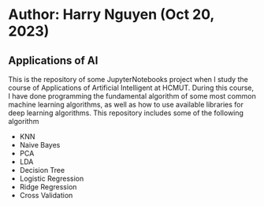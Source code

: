 # Author: Harry Nguyen (Oct 20, 2023)

## Applications of AI

This is the repository of some JupyterNotebooks project when I study the course of Applications of Artificial Intelligent at HCMUT. During this course, I have done programming the fundamental algorithm of some most common
machine learning algorithms, as well as how to use available libraries for deep learning algorithms. This repository includes some of the following algorithm

- KNN
- Naive Bayes
- PCA
- LDA
- Decision Tree
- Logistic Regression
- Ridge Regression
- Cross Validation
